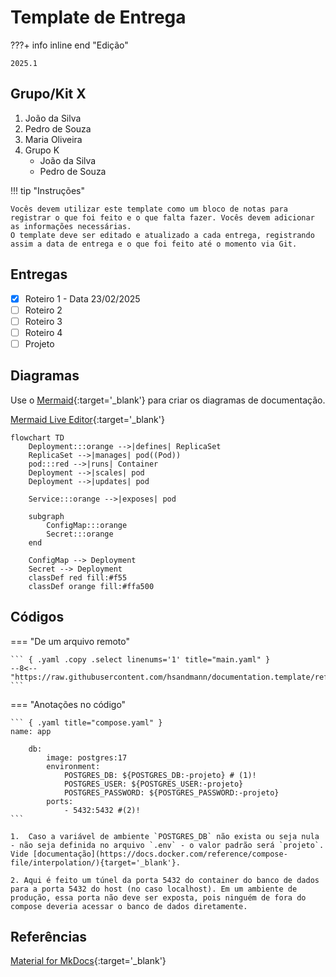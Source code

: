 # Template de Entrega


???+ info inline end "Edição"

    2025.1


## Grupo/Kit X

1. João da Silva
1. Pedro de Souza
1. Maria Oliveira
1. Grupo K
    - João da Silva
    - Pedro de Souza



!!! tip "Instruções"

    Vocês devem utilizar este template como um bloco de notas para registrar o que foi feito e o que falta fazer. Vocês devem adicionar as informações necessárias.
    O template deve ser editado e atualizado a cada entrega, registrando assim a data de entrega e o que foi feito até o momento via Git.

## Entregas

- [x] Roteiro 1 - Data 23/02/2025
- [ ] Roteiro 2
- [ ] Roteiro 3
- [ ] Roteiro 4
- [ ] Projeto

## Diagramas

Use o [Mermaid](https://mermaid.js.org/intro/){:target='_blank'} para criar os diagramas de documentação.

[Mermaid Live Editor](https://mermaid.live/){:target='_blank'}


``` mermaid
flowchart TD
    Deployment:::orange -->|defines| ReplicaSet
    ReplicaSet -->|manages| pod((Pod))
    pod:::red -->|runs| Container
    Deployment -->|scales| pod
    Deployment -->|updates| pod

    Service:::orange -->|exposes| pod

    subgraph  
        ConfigMap:::orange
        Secret:::orange
    end

    ConfigMap --> Deployment
    Secret --> Deployment
    classDef red fill:#f55
    classDef orange fill:#ffa500
```



## Códigos

=== "De um arquivo remoto"

    ``` { .yaml .copy .select linenums='1' title="main.yaml" }
    --8<-- "https://raw.githubusercontent.com/hsandmann/documentation.template/refs/heads/main/.github/workflows/main.yaml"
    ```

=== "Anotações no código"

    ``` { .yaml title="compose.yaml" }
    name: app

        db:
            image: postgres:17
            environment:
                POSTGRES_DB: ${POSTGRES_DB:-projeto} # (1)!
                POSTGRES_USER: ${POSTGRES_USER:-projeto}
                POSTGRES_PASSWORD: ${POSTGRES_PASSWORD:-projeto}
            ports:
                - 5432:5432 #(2)!
    ```

    1.  Caso a variável de ambiente `POSTGRES_DB` não exista ou seja nula - não seja definida no arquivo `.env` - o valor padrão será `projeto`. Vide [documentação](https://docs.docker.com/reference/compose-file/interpolation/){target='_blank'}.

    2. Aqui é feito um túnel da porta 5432 do container do banco de dados para a porta 5432 do host (no caso localhost). Em um ambiente de produção, essa porta não deve ser exposta, pois ninguém de fora do compose deveria acessar o banco de dados diretamente.


## Referências

[Material for MkDocs](https://squidfunk.github.io/mkdocs-material/reference/){:target='_blank'}